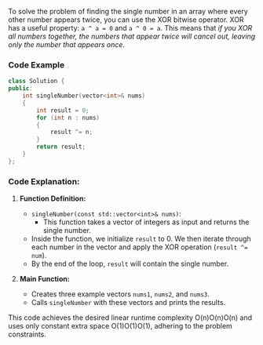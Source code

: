 
To solve the problem of finding the single number in an array where every other number appears twice, you can use the XOR bitwise operator. XOR has a useful property: `a ^ a = 0` and `a ^ 0 = a`. This means that _if you XOR all numbers together, the numbers that appear twice will cancel out, leaving only the number that appears once_.

### Code Example

```cpp
class Solution {
public:
    int singleNumber(vector<int>& nums) 
    {
        int result = 0;
        for (int n : nums)
        {
            result ^= n;
        }
        return result;
    }
};
```


### Code Explanation:

1. **Function Definition:**
    - `singleNumber(const std::vector<int>& nums)`:
        - This function takes a vector of integers as input and returns the single number.
    - Inside the function, we initialize `result` to 0. We then iterate through each number in the vector and apply the XOR operation (`result ^= num`).
    - By the end of the loop, `result` will contain the single number.
    
1. **Main Function:**
    - Creates three example vectors `nums1`, `nums2`, and `nums3`.
    - Calls `singleNumber` with these vectors and prints the results.

This code achieves the desired linear runtime complexity O(n)O(n)O(n) and uses only constant extra space O(1)O(1)O(1), adhering to the problem constraints.

